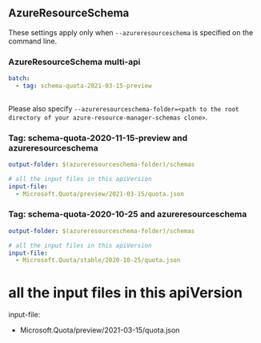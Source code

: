 ## AzureResourceSchema

These settings apply only when `--azureresourceschema` is specified on the command line.

### AzureResourceSchema multi-api

``` yaml $(azureresourceschema) && $(multiapi)
batch:
  - tag: schema-quota-2021-03-15-preview
 
```

Please also specify `--azureresourceschema-folder=<path to the root directory of your azure-resource-manager-schemas clone>`.

### Tag: schema-quota-2020-11-15-preview and azureresourceschema

``` yaml $(tag) == 'schema-quota-2021-03-15-preview' && $(azureresourceschema)
output-folder: $(azureresourceschema-folder)/schemas

# all the input files in this apiVersion
input-file:
  - Microsoft.Quota/preview/2021-03-15/quota.json

```

### Tag: schema-quota-2020-10-25 and azureresourceschema

``` yaml $(tag) == 'schema-quota-2020-10-25' && $(azureresourceschema)
output-folder: $(azureresourceschema-folder)/schemas

# all the input files in this apiVersion
input-file:
  - Microsoft.Quota/stable/2020-10-25/quota.json

```

# all the input files in this apiVersion
input-file:
  - Microsoft.Quota/preview/2021-03-15/quota.json

```